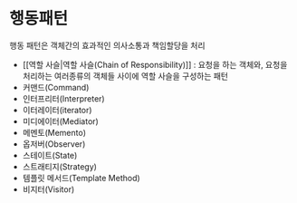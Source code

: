 # 행동패턴

행동 패턴은 객체간의 효과적인 의사소통과 책임할당을 처리

- [[역할 사슬|역할 사슬(Chain of Responsibility)]] : 요청을 하는 객체와, 요청을 처리하는 여러종류의 객체들 사이에 역할 사슬을 구성하는 패턴
- 커맨드(Command)
- 인터프리터(Interpreter)
- 이터레이터(iterator)
- 미디에이터(Mediator)
- 메멘토(Memento)
- 옵저버(Observer)
- 스테이트(State)
- 스트래티지(Strategy)
- 템플릿 메서드(Template Method)
- 비지터(Visitor)